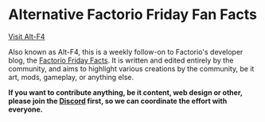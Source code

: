 # Alternative Factorio Friday Fan Facts

[Visit Alt-F4](https://example.com/)

Also known as Alt-F4, this is a weekly follow-on to Factorio's developer blog, the [Factorio Friday Facts](https://factorio.com/blog/). It is written and edited entirely by the community, and aims to highlight various creations by the community, be it art, mods, gameplay, or anything else.

**If you want to contribute anything, be it content, web design or other, please join the [Discord](https://discord.gg/AsXAwyV) first, so we can coordinate the effort with everyone.**
